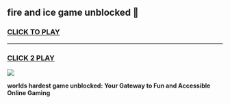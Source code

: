
## fire and ice game unblocked 👋
<h3>
<a href="https://premium.freeplayer.one?title=fire_and_ice_game_unblocked&ref=13F">CLICK TO PLAY</a></h3>
<hr>

<h3>
<a href="https://premium.freeplayer.one?title=fire_and_ice_game_unblocked&ref=13F">CLICK 2 PLAY</a>
  
</h3>

<a href="https://premium.freeplayer.one?title=fire_and_ice_game_unblocked&ref=12F/"><img src="https://clearcache.store/games.png"></a>


**worlds hardest game unblocked: Your Gateway to Fun and Accessible Online Gaming**
